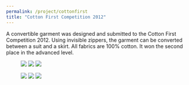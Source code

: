 ```yaml
---
permalink: /project/cottonfirst
title: "Cotton First Competition 2012"
---
```

A convertible garment was designed and submitted to the Cotton First Competition 2012. Using invisible zippers, the garment can be converted between a suit and a skirt. All fabrics are 100% cotton. It won the second place in the advanced level.  
<figure class="third">
  <a href="https://sibeixia.github.io/projects_data/cotton_first/01.png"><img src="https://sibeixia.github.io/projects_data/cotton_first/01.png"></a>
  <a href="https://sibeixia.github.io/projects_data/cotton_first/02.png"><img src="https://sibeixia.github.io/projects_data/cotton_first/02.png"></a>
  <a href="https://sibeixia.github.io/projects_data/cotton_first/03.png"><img src="https://sibeixia.github.io/projects_data/cotton_first/03.png"></a>
</figure>
<figure class="third">
  <a href="https://sibeixia.github.io/projects_data/cotton_first/01.jpg"><img src="https://sibeixia.github.io/projects_data/cotton_first/01.jpg"></a>
  <a href="https://sibeixia.github.io/projects_data/cotton_first/02.jpg"><img src="https://sibeixia.github.io/projects_data/cotton_first/02.jpg"></a>
  <a href="https://sibeixia.github.io/projects_data/cotton_first/03.jpg"><img src="https://sibeixia.github.io/projects_data/cotton_first/03.jpg"></a>
</figure>